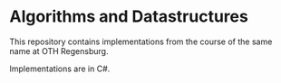 # Algorithms and Datastructures

This repository contains implementations from the course of the same name at OTH Regensburg.

Implementations are in C#.
